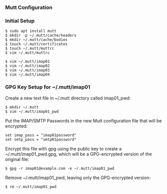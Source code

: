 ### Mutt Configuration

### Initial Setup

```
$ sudo apt install mutt
$ mkdir -p ~/.mutt/cache/headers
$ mkdir ~/.mutt/cache/bodies
$ touch ~/.mutt/certificates
$ touch ~/.mutt/muttrc
$ vim ~/.mutt/muttrc
```

```
$ vim ~/.mutt/imap01
$ vim ~/.mutt/imap02
$ vim ~/.mutt/imap03
$ vim ~/.mutt/imap04
```

### GPG Key Setup for ~/.mutt/imap01

Create a new text file in ~/.mutt directory called imap01_pwd:

```
$ mkdir ~/.mutt
$ vim ~/.mutt/imap01_pwd
```

Put the IMAP/SMTP Passwords in the new Mutt configuration file that will be encrypted:

```
set imap_pass = "imap01password"
set smtp_pass = "smtp01password"
```

Encrypt this file with gpg using the public key to create a ~/.mutt/imap01_pwd.gpg, which will be a GPG-encrypted version of the original file:

```
$ gpg -r imap01@example.com -e ~/.mutt/imap01_pwd
```

Remove ~/.mutt/imap01_pwd, leaving only the GPG-encrypted version:

```
$ rm ~/.mutt/imap01_pwd
```
